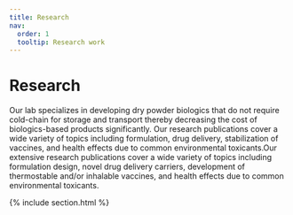 ```yaml
---
title: Research
nav:
  order: 1
  tooltip: Research work
---
```


# <i class="fas fa-microscope"></i>Research

Our lab specializes in developing dry powder biologics that do not require cold-chain for storage and transport thereby decreasing the cost of biologics-based products significantly. Our research publications cover a wide variety of topics including formulation, drug delivery, stabilization of vaccines, and health effects due to common environmental toxicants.Our extensive research publications cover a wide variety of topics including formulation design, novel drug delivery carriers, development of thermostable and/or inhalable vaccines, and health effects due to common environmental toxicants.

{% include section.html %}



